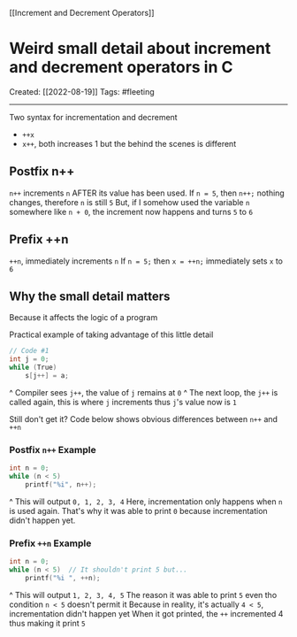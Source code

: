 [[Increment and Decrement Operators]]

# Weird small detail about increment and decrement operators in C
Created:  [[2022-08-19]]
Tags: #fleeting 

---
Two syntax for incrementation and decrement
- `++x`
- `x++`,
both increases 1 but the behind the scenes is different


## Postfix n++
`n++` increments `n` AFTER its value has been used.
If `n = 5`, 
then `n++;` nothing changes, therefore `n` is still `5`
But, if I somehow used the variable `n` somewhere 
    like `n + 0`, the increment now happens and turns `5` to `6`  

## Prefix ++n
`++n`, immediately increments `n`
If `n = 5;`
then `x = ++n;` immediately sets `x` to `6`


## Why the small detail matters
Because it affects the logic of a program

Practical example of taking advantage of this little detail
```C
// Code #1
int j = 0;
while (True)
    s[j++] = a; 

```
^ Compiler sees `j++`, the value of `j` remains at `0`
^ The next loop, the `j++` is called again, this is where `j` increments thus `j`'s value now is `1`


Still don't get it?
Code below shows obvious differences between `n++` and `++n`
### Postfix `n++` Example
```C
int n = 0;
while (n < 5)
    printf("%i", n++);
```
^ This will output `0, 1, 2, 3, 4`
Here, incrementation only happens when `n` is used again.
    That's why it was able to print `0` because incrementation didn't happen yet.

### Prefix `++n` Example
```C
int n = 0;
while (n < 5)  // It shouldn't print 5 but...
    printf("%i ", ++n);
```
^ This will output `1, 2, 3, 4, 5`
The reason it was able to print `5` even tho condition `n < 5` doesn't permit it
    Because in reality, it's actually `4 < 5`, incrementation didn't happen yet
    When it got printed, the `++` incremented 4 thus making it print `5`













